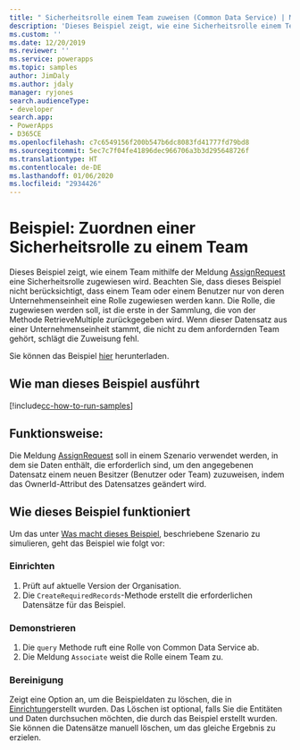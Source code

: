 ```yaml
---
title: " Sicherheitsrolle einem Team zuweisen (Common Data Service) | Microsoft-Dokumentation"
description: 'Dieses Beispiel zeigt, wie eine Sicherheitsrolle einem Team zugewiesen wird '
ms.custom: ''
ms.date: 12/20/2019
ms.reviewer: ''
ms.service: powerapps
ms.topic: samples
author: JimDaly
ms.author: jdaly
manager: ryjones
search.audienceType:
- developer
search.app:
- PowerApps
- D365CE
ms.openlocfilehash: c7c6549156f200b547b6dc8083fd41777fd79bd8
ms.sourcegitcommit: 5ec7c7f04fe41896dec966706a3b3d295648726f
ms.translationtype: HT
ms.contentlocale: de-DE
ms.lasthandoff: 01/06/2020
ms.locfileid: "2934426"
---
```

# <a name="sample-associate-security-role-to-a-team"></a>Beispiel: Zuordnen einer Sicherheitsrolle zu einem Team 

Dieses Beispiel zeigt, wie einem Team mithilfe der Meldung [AssignRequest](https://docs.microsoft.com/dotnet/api/microsoft.crm.sdk.messages.assignrequest?view=dynamics-general-ce-9) eine Sicherheitsrolle zugewiesen wird. Beachten Sie, dass dieses Beispiel nicht berücksichtigt, dass einem Team oder einem Benutzer nur von deren Unternehmenseinheit eine Rolle zugewiesen werden kann. Die Rolle, die zugewiesen werden soll, ist die erste in der Sammlung, die von der Methode RetrieveMultiple zurückgegeben wird. Wenn dieser Datensatz aus einer Unternehmenseinheit stammt, die nicht zu dem anfordernden Team gehört, schlägt die Zuweisung fehl.

Sie können das Beispiel [hier](https://github.com/microsoft/PowerApps-Samples/tree/master/cds/orgsvc/C%23/AssociateSecurityRoleToTeam) herunterladen.

## <a name="how-to-run-this-sample"></a>Wie man dieses Beispiel ausführt

[!include[cc-how-to-run-samples](../../includes/cc-how-to-run-samples.md)]

## <a name="what-this-sample-does"></a>Funktionsweise:

Die Meldung [AssignRequest](https://docs.microsoft.com/dotnet/api/microsoft.crm.sdk.messages.assignrequest?view=dynamics-general-ce-9) soll in einem Szenario verwendet werden, in dem sie Daten enthält, die erforderlich sind, um den angegebenen Datensatz einem neuen Besitzer (Benutzer oder Team) zuzuweisen, indem das OwnerId-Attribut des Datensatzes geändert wird.

## <a name="how-this-sample-works"></a>Wie dieses Beispiel funktioniert

Um das unter [Was macht dieses Beispiel](#what-this-sample-does), beschriebene Szenario zu simulieren, geht das Beispiel wie folgt vor:

### <a name="setup"></a>Einrichten

1. Prüft auf aktuelle Version der Organisation.
2. Die `CreateRequiredRecords`-Methode erstellt die erforderlichen Datensätze für das Beispiel.

### <a name="demonstrate"></a>Demonstrieren

1. Die `query` Methode ruft eine Rolle von Common Data Service ab.
2. Die Meldung `Associate` weist die Rolle einem Team zu.

### <a name="clean-up"></a>Bereinigung

Zeigt eine Option an, um die Beispieldaten zu löschen, die in [Einrichtung](#setup)erstellt wurden. Das Löschen ist optional, falls Sie die Entitäten und Daten durchsuchen möchten, die durch das Beispiel erstellt wurden. Sie können die Datensätze manuell löschen, um das gleiche Ergebnis zu erzielen.
